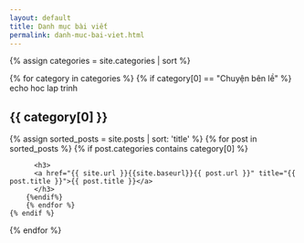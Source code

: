 ```yaml
---
layout: default
title: Danh mục bài viết
permalink: danh-muc-bai-viet.html
---
```



{% assign categories = site.categories | sort %}
<div id="index">

{% for category in categories %}
	{% if category[0] == "Chuyện bên lề" %}
	echo hoc lap trinh
		<a name="{{ category[0] }}"></a><h2>{{ category[0] }}</h2>
		{% assign sorted_posts = site.posts | sort: 'title' %}
		{% for post in sorted_posts %}
		{% if post.categories contains category[0] %}

		  <h3>
		  <a href="{{ site.url }}{{site.baseurl}}{{ post.url }}" title="{{ post.title }}">{{ post.title }}</a>
		  </h3>
		{%endif%}
		{% endfor %}
	{% endif %}

{% endfor %}
</div>

